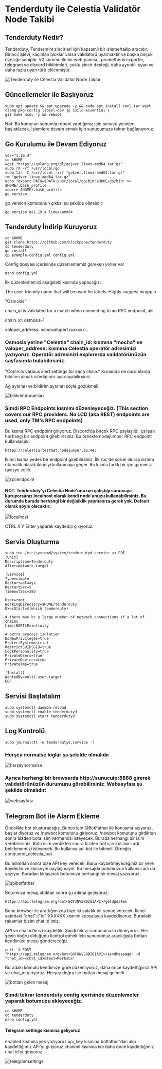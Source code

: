 # Tenderduty ile Celestia Validatör Node Takibi

## Tenderduty Nedir?

Tenderduty, Tendermint zincirleri için kapsamlı bir izleme/takip aracıdır. Birincil işlevi, kaçırılan bloklar varsa validatörü uyarmaktır ve başka birçok özelliğe sahiptir.
V2 sürümü ile bir web panosu, prometheus exporter, telegram ve discord bildirimleri, çoklu zincir desteği, daha ayrıntılı uyarı ve daha fazla uyarı türü eklenmiştir.

![Tenderduty ile Celestia Validatör Node Takibi](https://user-images.githubusercontent.com/94050636/211957642-157aa701-4246-43dc-a2a6-ccff85d1eba0.png)

## Güncellemeler ile Başlıyoruz


```
sudo apt update && apt upgrade -y && sudo apt install curl tar wget clang pkg-config libssl-dev jq build-essential \
git make ncdu -y && reboot
```

Not: Bu komutun sonunda reboot yaptığımız için sunucu yeniden başlatılacak. İşlemlere devam etmek için sunucumuza tekrar bağlanıyoruz.

## Go Kurulumu ile Devam Ediyoruz

```
ver="1.19.4"
cd $HOME
wget "https://golang.org/dl/go$ver.linux-amd64.tar.gz"
sudo rm -rf /usr/local/go
sudo tar -C /usr/local -xzf "go$ver.linux-amd64.tar.gz"
rm "go$ver.linux-amd64.tar.gz"
echo "export PATH=$PATH:/usr/local/go/bin:$HOME/go/bin" >> $HOME/.bash_profile
source $HOME/.bash_profile
go version
```
go version komutunun çıktısı şu şekilde olmalıdır:
```
go version go1.19.4 linux/amd64
```

## Tenderduty İndirip Kuruyoruz

```
cd $HOME
git clone https://github.com/blockpane/tenderduty
cd tenderduty
go install
cp example-config.yml config.yml
```

Config dosyası içerisinde düzenlememiz gereken yerler var

```
nano config.yml
```

İlk düzenlememizi aşağıdaki kısımda yapacağız:

The user-friendly name that will be used for labels. Highly suggest wrappin

"Osmosis":

chain_id is validated for a match when connecting to an RPC endpoint, als

chain_id: osmosis-1

valoper_address: osmovaloper1xxxxxxx...





### Osmosis yerine "Celestia" chain_id: kısmına "mocha" ve valoper_address: kısmına Celestia operatör adresimizi yazıyoruz. Operatör adresinizi explorerda validatörünüzün sayfasında bulabilirsiniz.

"Controls various alert settings for each chain." Kısmında ne durumlarda bildirim almak istediğinizi ayarlayabilirsiniz.

Ağ ayarları ve bildirim ayarları şöyle gözükmeli:

![bildirimdurumları](https://user-images.githubusercontent.com/94050636/211959555-738e0f84-b907-4a50-9f35-b796a372c399.png)


### Şimdi RPC Endpoints kısmını düzenleyeceğiz. (This section covers our RPC providers. No LCD (aka REST) endpoints are used, only TM's RPC endpoints) 

Bu kısma RPC endpoint giriyoruz.
Discord'da birçok RPC paylaşıldı, çalışan herhangi bir endpoint girebilirsiniz. Bu örnekte nodejumper RPC endpoint kullanılacak.

```
https://celestia-testnet.nodejumper.io:443
```

İkinci kısma yedek bir endpoint girebilirsiniz. İlk rpc'de sorun olursa sistem otamatik olarak ikinciyi kullanmaya geçer. Bu kısma farklı bir rpc girmeniz tavisye edilir.

![rpcendpoint](https://user-images.githubusercontent.com/94050636/211960286-6bf88169-5c4f-4668-b5ad-5c46273ec701.png)

#### NOT: Tenderduty'yi Celestia Node'unuzun çalıştığı sunucuya kuruyorsanız localhost olarak kendi node'unuzu kullanabilirsiniz. Bu durumda burada herhangi bir değişiklik yapmanıza gerek yok. Default olarak şöyle olacaktır:

![localhost](https://user-images.githubusercontent.com/94050636/211960425-5d5e69ba-f997-48d5-a214-ffe91fc8f13a.png)

CTRL X Y Enter yaparak kaydedip çıkıyoruz.



## Servis Oluşturma

```
sudo tee /etc/systemd/system/tenderdutyd.service << EOF 
[Unit] 
Description=Tenderduty 
After=network.target 
 
[Service] 
Type=simple 
Restart=always 
RestartSec=5 
TimeoutSec=180 
 
User=root
WorkingDirectory=$HOME/tenderduty 
ExecStart=$(which tenderduty) 
 
# there may be a large number of network connections if a lot of chains 
LimitNOFILE=infinity 
 
# extra process isolation 
NoNewPrivileges=true 
ProtectSystem=strict 
RestrictSUIDSGID=true 
LockPersonality=true 
PrivateUsers=true 
PrivateDevices=true 
PrivateTmp=true 
 
[Install] 
WantedBy=multi-user.target 
EOF
```



## Servisi Başlatalım

```
sudo systemctl daemon-reload
sudo systemctl enable tenderdutyd
sudo systemctl start tenderdutyd
```


## Log Kontrolü

```
sudo journalctl -u tenderdutyd.service -f
```

### Herşey normalse loglar şu şekilde olmalıdır

![herşeynormalse](https://user-images.githubusercontent.com/94050636/211961751-a6cd1ea7-3783-42d8-9738-cec5a02a1076.png)


### Ayrıca herhangi bir browserda http://sunucuip:8888 girerek validatörünüzün durumunu görebilirsiniz. Websayfası şu şekilde olmalıdır:


![websayfası](https://user-images.githubusercontent.com/94050636/211961910-79bc62d5-e15f-4a12-950e-3fc12b9d49fe.png)

 
 
 
 
 ## Telegram Bot ile Alarm Ekleme
 
 Öncelikle bot oluşturacağız. Bunun için @BotFather ile konuşma açıyoruz, başlat diyoruz ve /newbot komutunu giriyoruz. /newbot komutunu girdikten sonra bizden bota isim vermemizi isteyecek. Burada herhangi bir isim verebilirsiniz. Bota isim verdikten sonra bizden bot için kullanıcı adı belirlememizi isteyecek. Bu kullanıcı adı bot ile bitmeli. Örneğin conqueror_celestia_bot 
 
 Bu adımdan sonra bize API key verecek. Bunu kaybetmeyeceğiniz bir yere kaydedin ve kimseyle paylaşmayın. Bu mesajda botumuzun kullanıcı adı da yazıyor. Buradan tıklayarak botumuza herhangi bir mesaj yazıyoruz.
 
 
 ![apibotfather](https://user-images.githubusercontent.com/94050636/211963189-ec959fc4-7529-472a-af41-e6fb05eb2bae.png)



Botumuza mesaj attıktan sonra şu adıma geçiyoruz;

```
https://api.telegram.org/bot<BOTUNVERDİĞİAPİ>/getUpdates
```

Bunu browser ile arattığımızda bize iki satırlık bir sonuç verecek. İkinci satırdaki "chat":{"id":XXXXXX kısmını kopyalayıp kaydediyoruz. Buradaki rakamlar bizim chat id'imiz.

API ve chat id'imizi kaydettik. Şimdi tekrar sunucumuza dönüyoruz. Her şeyin doğru olduğunu kontrol etmek için sunucumuz aracılığıyla bottan kendimize mesaj göndereceğiz.

```
curl -X POST "https://api.telegram.org/bot<BOTUNVERDİĞİAPİ>/sendMessage" -d "chat_id=<chat_id>&text=Merhaba"
```
Buradaki komutu kendimize göre düzenliyoruz, daha önce kaydettiğimiz API ve chat_id giriyoruz. 
Herşey doğru ise bottan mesaj gelmeli

![bottan gelen mesaj](https://user-images.githubusercontent.com/94050636/211963100-56b2c58f-8acf-4fe0-b22d-dadb0beed105.png)


### Şimdi tekrar tenderduty config içerisinde düzenlemeler yaparak botumuzu ekleyeceğiz.

```
cd $HOME
cd tenderduty
nano config.yml
```

#### Telegram settings kısmına geliyoruz

enabled kısmına yes yazıyoruz
api_key kısmına botfather'dan alıp kaydettiğimiz API'yi giriyoruz
channel kısmına ise daha önce kaydettiğimiz chat id'yi giriyoruz.


![telegramsettings](https://user-images.githubusercontent.com/94050636/211964604-fdd2a557-e5e7-4de3-b037-a07f68fd99a2.png)

